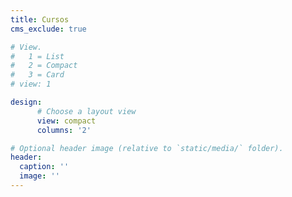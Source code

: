 ```yaml
---
title: Cursos
cms_exclude: true

# View.
#   1 = List
#   2 = Compact
#   3 = Card
# view: 1

design:
      # Choose a layout view
      view: compact
      columns: '2'

# Optional header image (relative to `static/media/` folder).
header:
  caption: ''
  image: ''
---
```


